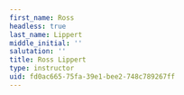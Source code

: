 ```yaml
---
first_name: Ross
headless: true
last_name: Lippert
middle_initial: ''
salutation: ''
title: Ross Lippert
type: instructor
uid: fd0ac665-75fa-39e1-bee2-748c789267ff
---
```

